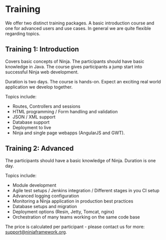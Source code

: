 Training
========

We offer two distinct training packages. A basic introduction course and
one for advanced users and use cases. In general we are quite flexible regarding
topics.

## Training 1: Introduction

Covers basic concepts of Ninja. The participants should have basic
knowledge in Java. The course gives participants a jump start into
successful Ninja web development.

Duration is two days. The course is hands-on. 
Expect an exciting real world application we develop together.

Topics include:

 * Routes, Controllers and sessions
 * HTML programming / Form handling and validation
 * JSON / XML support
 * Database support 
 * Deployment to live
 * Ninja and single page webapps (AngularJS and GWT).


## Training 2: Advanced

The participants should have a basic knowledge of Ninja. Duration is one day.

Topics include:

 * Module development
 * Agile test setups / Jenkins integration / Different stages in you CI setup
 * Advanced logging configuration
 * Monitoring a Ninja application in production best practices
 * Database setups and migration
 * Deployment options (Resin, Jetty, Tomcat, nginx)
 * Orchestration of many teams working on the same code base

The price is calculated per participant - please contact us for more:
support@ninjaframework.org.